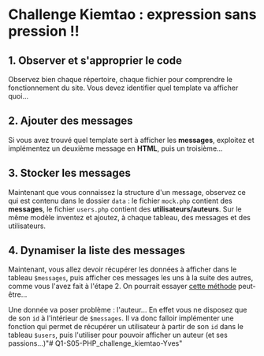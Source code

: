 # Challenge Kiemtao : expression sans pression !!

## 1. Observer et s'approprier le code

Observez bien chaque répertoire, chaque fichier pour comprendre le fonctionnement du site. Vous devez identifier quel template va afficher quoi...

## 2. Ajouter des messages

Si vous avez trouvé quel template sert à afficher les **messages**, exploitez et implémentez un deuxième message en **HTML**, puis un troisième...

## 3. Stocker les messages

Maintenant que vous connaissez la structure d'un message, observez ce qui est contenu dans le dossier ``data`` : le fichier ``mock.php`` contient des **messages**, le fichier ``users.php`` contient des **utilisateurs/auteurs**. Sur le même modèle inventez et ajoutez, à chaque tableau, des messages et des utilisateurs.

## 4. Dynamiser la liste des messages

Maintenant, vous allez devoir récupérer les données à afficher dans le tableau ``$messages``, puis afficher ces messages les uns à la suite des autres, comme vous l'avez fait à l'étape 2. On pourrait essayer [cette méthode](https://www.php.net/manual/fr/control-structures.foreach.php) peut-être...

Une donnée va poser problème : l'auteur... En effet vous ne disposez que de son ``id`` à l'intérieur de ``$messages``. Il va donc falloir implémenter une fonction qui permet de récupérer un utilisateur à partir de son ``id`` dans le tableau ``$users``, puis l'utiliser pour pouvoir afficher un auteur (et ses passions...)"# Q1-S05-PHP_challenge_kiemtao-Yves" 
